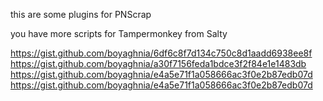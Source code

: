 this are some plugins for PNScrap

you have more scripts for Tampermonkey from Salty

https://gist.github.com/boyaghnia/6df6c8f7d134c750c8d1aadd6938ee8f
https://gist.github.com/boyaghnia/a30f7156feda1bdce3f2f84e1e1483db
https://gist.github.com/boyaghnia/e4a5e71f1a058666ac3f0e2b87edb07d
https://gist.github.com/boyaghnia/e4a5e71f1a058666ac3f0e2b87edb07d
